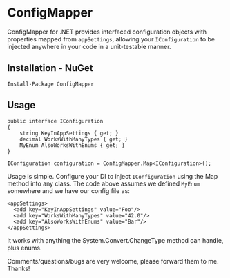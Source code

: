 ConfigMapper
=================

ConfigMapper for .NET provides interfaced configuration objects with properties mapped from ```appSettings```, allowing your ```IConfiguration``` to be injected anywhere in your code in a unit-testable manner.

Installation - NuGet
-----
```
Install-Package ConfigMapper
```

Usage
------

```
public interface IConfiguration
{
    string KeyInAppSettings { get; }
    decimal WorksWithManyTypes { get; }
    MyEnum AlsoWorksWithEnums { get; }
}

IConfiguration configuration = ConfigMapper.Map<IConfiguration>();
```

Usage is simple. Configure your DI to inject ```IConfiguration``` using the Map method into any class. The code above assumes we defined ```MyEnum``` somewhere and we have our config file as:
```
<appSettings>
  <add key="KeyInAppSettings" value="Foo"/>
  <add key="WorksWithManyTypes" value="42.0"/>
  <add key="AlsoWorksWithEnums" value="Bar"/>
</appSettings>
```

It works with anything the System.Convert.ChangeType method can handle, plus enums.

Comments/questions/bugs are very welcome, please forward them to me. Thanks!
